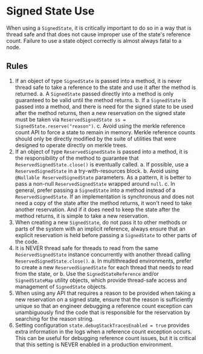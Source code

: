 # Signed State Use

When using a `SignedState`, it is critically important to do so in a way that is thread safe and that does not cause
improper use of the state's reference count. Failure to use a state object correctly is almost always fatal to a node.

## Rules

1. If an object of type `SignedState` is passed into a method, it is never thread safe to take a reference to the state
   and use it after the method is returned.
   a. A `SignedState` passed directly into a method is only guaranteed to be valid until the method returns.
   b. If a `SignedState` is passed into a method, and there is need for the signed state to be used after the method
      returns, then a new reservation on the signed state must be taken via
      `ReservedSignedState ss = SignedState.reserve("reason")`.
   c. Avoid using the merkle reference count API to force a state to remain in memory. Merkle reference counts should
      only be directly modified by the suite of utilities that were designed to operate directly on merkle trees.
2. If an object of type `ReservedSignedState` is passed into a method, it is the responsibility of the method to
   guarantee that `ReservedSignedState.close()` is eventually called.
   a. If possible, use a `ReservedSignedState` in a try-with-resources block.
   b. Avoid using `@Nullable ReservedSignedState` parameters. As a pattern, it is better to pass a non-null
      `ReservedSignedState` wrapped around `null`.
   c. In general, prefer passing a `SignedState` into a method instead of a `ReservedSignedState`. If an implementation
      is synchronous and does not need a copy of the state after the method returns, it won't need to take another
      reservation. And if it does need to keep the state after the method returns, it is simple to take a new
      reservation.
3. When creating a new `SignedState`, do not pass it to other methods or parts of the system with an implicit reference,
   always ensure that an explicit reservation is held before passing a `SignedState` to other parts of the code.
4. It is NEVER thread safe for threads to read from the same `ReservedSignedState` instance concurrently
   with another thread calling `ReservedSignedState.close()`.
   a. In multithreaded environments, prefer to create a new `ReservedSignedState` for each thread that needs to
      read from the state, or
   b. Use the `SignedStateReference` and/or `SignedStateMap` utility objects, which provide thread-safe access and
      management of `SignedState` objects.
5. When using any API that requires a reason to be provided when taking a new reservation on a signed state, ensure
   that the reason is sufficiently unique so that an engineer debugging a reference count exception can unambiguously
   find the code that is responsible for the reservation by searching for the reason string.
6. Setting configuration `state.debugStackTracesEnabled = true` provides extra information in the logs when a
   reference count exception occurs. This can be useful for debugging reference count issues, but it is critical
   that this setting is NEVER enabled in a production environment.